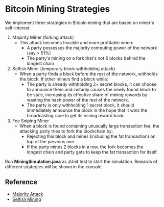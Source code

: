 # Bitcoin Mining Strategies

We implement three strategies in Bitcoin mining that are based on miner's self-interest.
1. Majority Miner (forking attack)
	- This attack becomes feasible and more profitable when:
		- A party possesses the majority computing power of the network (say > 51%)
		- The party's mining on a fork that's not 6 blocks behind the longest chain
2. Selfish Miner (temporary block‐withholding attack)
	- When a party finds a block before the rest of the network, withholds the block. If other miners find a block while:
		- The party is already withholding 2+ secret blocks, it can choose to announce them and instanly causes the newly found block to be stale, increasing its effective share of mining rewards by wasting the hash power of the rest of the network.
		- The party is only withholding 1 secret block, it should immediately announce the block in the hope that it wins the broadcasting race to get its mining reward back.
3. Fee Sniping Miner
	- When a block is found containing unusually large transaction fee, the attacking party tries to fork the blockchain by:
		- Rejecting this block and mines (including the fat transaction) on top of the previous one.
		- If the party mines 2 blocks in a row, the fork becomes the longest chain and party gets to keep the fat transaction for itself.

Run **MiningSimulation.java** as JUnit test to start the simulation. Rewards of different strategies will be shown in the console.

## Reference
- [Majority Attack](https://en.bitcoin.it/wiki/Majority_attack)
- [Selfish Mining](https://www.investopedia.com/terms/s/selfish-mining.asp)

